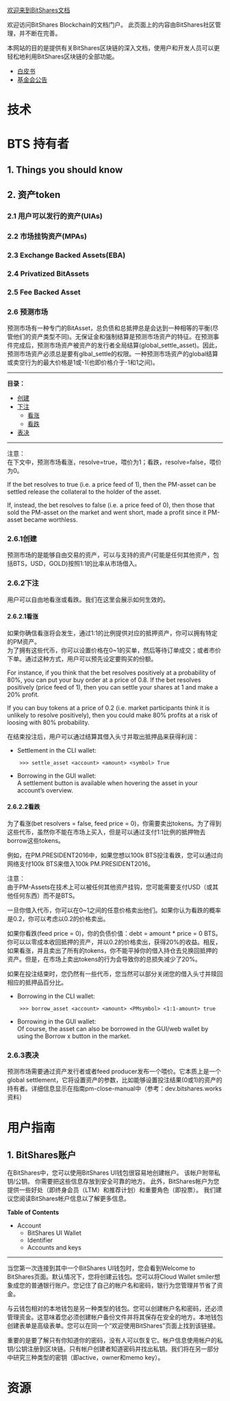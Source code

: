 
[欢迎来到BitShares文档](https://docs.bitshares.org/)

欢迎访问BitShares Blockchain的文档门户。 此页面上的内容由BitShares社区管理，并不断在完善。

本网站的目的是提供有关BitShares区块链的深入文档，使用户和开发人员可以更轻松地利用BitShares区块链的全部功能。

* [白皮书](https://github.com/bitshares-foundation/bitshares.foundation/blob/master/download/articles/BitSharesBlockchain.pdf)
* [基金会公告](http://www.bitshares.foundation/)


# 技术




# BTS 持有者

## 1. Things you should know  

## 2. 资产token  

### 2.1 用户可以发行的资产(UIAs)

### 2.2 市场挂钩资产(MPAs)

### 2.3 Exchange Backed Assets(EBA)

### 2.4 Privatized BitAssets

### 2.5 Fee Backed Asset

### 2.6 预测市场  
预测市场有一种专门的BitAsset，总负债和总抵押总是会达到一种相等的平衡(尽管他们的资产类型不同)。无保证金和强制结算是预测市场资产的特征。在预测事件完成后，预测市场资产被资产的发行者全局结算(global_settle_asset)。因此，预测市场资产必须总是要有glbal_settle的权限。一种预测市场资产的global结算或卖空行为的最大价格是1或-1(也即价格介于-1和1之间)。

----
**目录：**
* [创建](#2.6.1创建)
* [下注](#2.6.2下注)
  * [看涨](#2.6.2.1看涨)
  * [看跌](#2.6.2.2看跌)
* [表决](#2.6.3表决)

----

注意：  
    在下文中，预测市场看涨，resolve=true，喂价为1；看跌，resolve=false，喂价为0。  

If the bet resolves to true (i.e. a price feed of 1), then the PM-asset can be settled release the collateral to the holder of the asset.  

If, instead, the bet resolves to false (i.e. a price feed of 0), then those that sold the PM-asset on the market and went short, made a profit since it PM-asset became worthless.  


### 2.6.1创建  
预测市场的是能够自由交易的资产，可以与支持的资产(可能是任何其他资产，包括BTS，USD，GOLD)按照1:1的比率从市场借入。  

### 2.6.2下注  
用户可以自由地看涨或看跌。我们在这里会展示如何生效的。

#### 2.6.2.1看涨
如果你确信看涨将会发生，通过1:1的比例提供对应的抵押资产，你可以拥有特定的PM资产。  
为了拥有这些代币，你可以设置价格在0~1的买单，然后等待订单成交；或者市价下单。通过这种方式，用户可以预先设定要购买的份额。

For instance, if you think that the bet resolves positively at a probability of 80%, you can put your buy order at a price of 0.8. If the bet resolves positively (price feed of 1), then you can settle your shares at 1 and make a 20% profit.

If you can buy tokens at a price of 0.2 (i.e. market participants think it is unlikely to resolve positively), then you could make 80% profits at a risk of loosing with 80% probability.

在结束投注后，用户可以通过结算其借入头寸并取出抵押品来获得利润：

* Settlement in the CLI wallet:  
``` shell
    >>> settle_asset <account> <amount> <symbol> True  
```
* Borrowing in the GUI wallet:  
    A settlement button is available when hovering the asset in your account’s overview.


#### 2.6.2.2看跌
为了看涨(bet resolvers = false, feed price = 0)，你需要卖出tokens。为了得到这些代币，虽然你不能在市场上买入，但是可以通过支付1:1比例的抵押物去borrow这些tokens。

例如，在PM.PRESIDENT2016中，如果您想以100k BTS投注看跌，您可以通过向网络支付100k BTS来借入100k PM.PRESIDENT2016。

注意：  
    由于PM-Assets在技术上可以被任何其他资产挂钩，您可能需要支付USD（或其他任何东西）而不是BTS。

一旦你借入代币，你可以在0~1之间的任意价格卖出他们。如果你认为看跌的概率是0.2，你可以考虑以0.2的价格卖出。

如果你看跌(feed price = 0)，你的负债价值：debt = amount * price = 0 BTS。你可以以零成本收回抵押的资产，并以0.2的价格卖出，获得20%的收益。相反，如果看涨，并且卖出了所有的tokens，你不能平掉你的借入持仓去兑换回抵押的资产。但是，在市场上卖出tokens的行为会导致你的总损失减少了20%。

如果在投注结束时，您仍然有一些代币，您当然可以部分关闭您的借入头寸并赎回相应的抵押品百分比。

* Borrowing in the CLI wallet:  
``` shell
    >>> borrow_asset <account> <amount> <PMsymbol> <1:1-amount> true  
```
* Borrowing in the GUI wallet:  
  Of course, the asset can also be borrowed in the GUI/web wallet by using the Borrow x button in the market.


### 2.6.3表决
预测市场需要通过资产发行者或者feed producer发布一个喂价。它本质上是一个global settlement，它将设置资产的参数，比如能够设置投注结果(0或1)的资产的持有者。详细信息显示在指南pm-close-manual中（参考：dev.bitshares.works资料）


# 用户指南

## 1. BitShares账户

在BitShares中，您可以使用BitShares UI钱包很容易地创建帐户。 该帐户附带私钥/公钥。 你需要把这些信息存放到安全可靠的地方。 此外，BitShares帐户为您提供一些好处（即终身会员（LTM）和推荐计划）和重要角色（即投票）。 我们建议您阅读BitShares帐户信息以了解更多信息。

**Table of Contents**

* Account
    * BitShares UI Wallet
    * Identifier
    * Accounts and keys

----------------------

当您第一次连接到其中一个BitShares UI钱包时，您会看到Welcome to BitShares页面。默认情况下，您将创建云钱包。您可以将Cloud Wallet smiler想象成您的普通银行账户。您记住了自己的帐户名和密码，银行为您管理并节省了资金。

与云钱包相对的本地钱包是另一种类型的钱包。您可以创建帐户名和密码，还必须管理资金。这意味着您必须创建帐户备份文件并将其保存在安全的地方。本地钱包创建表单是高级表单。您可以在同一个“欢迎使用BitShares”页面上找到该链接。

重要的是要了解只有你知道你的密码，没有人可以恢复它。帐户信息使用帐户的私钥/公钥注册到区块链。只有帐户创建者知道密码并找出私钥。我们将在另一部分中研究三种类型的密钥（即active，owner和memo key）。


# 资源